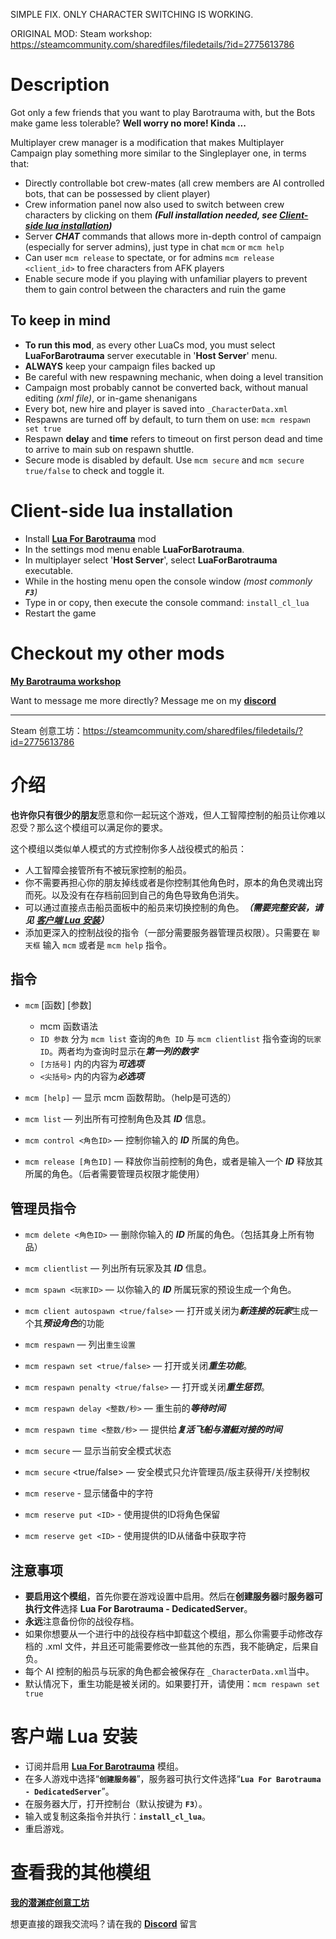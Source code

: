 SIMPLE FIX. ONLY CHARACTER SWITCHING IS WORKING.


ORIGINAL MOD:
Steam workshop: https://steamcommunity.com/sharedfiles/filedetails/?id=2775613786

# Description

Got only a few friends that you want to play Barotrauma with, but the Bots make game less tolerable? **Well worry no more! Kinda ...**

Multiplayer crew manager is a modification that makes Multiplayer Campaign play something more similar to the Singleplayer one, in terms that:

* Directly controllable bot crew-mates (all crew members are AI controlled bots, that can be possessed by client player)
* Crew information panel now also used to switch between crew characters by clicking on them ***(Full installation needed, see [Client-side lua installation](#Client-side-lua-installation))***
* Server ***CHAT*** commands that allows more in-depth control of campaign (especially for server admins), just type in chat `mcm` or `mcm help`
* Can user `mcm release` to spectate, or for admins `mcm release <client_id>` to free characters from AFK players
* Enable secure mode if you playing with unfamiliar players to prevent them to gain control between the characters and ruin the game

## To keep in mind

* **To run this mod**, as every other LuaCs mod, you must select **LuaForBarotrauma** server executable in '**Host Server**' menu.
* **ALWAYS** keep your campaign files backed up
* Be careful with new respawning mechanic, when doing a level transition
* Campaign most probably cannot be converted back, without manual editing *(xml file)*, or in-game shenanigans
* Every bot, new hire and player is saved into `_CharacterData.xml`
* Respawns are turned off by default, to turn them on use: `mcm respawn set true`
* Respawn **delay** and **time** refers to timeout on first person dead and time to arrive to main sub on respawn shuttle.
* Secure mode is disabled by default. Use `mcm secure` and `mcm secure true/false` to check and toggle it.

# Client-side lua installation

* Install **[Lua For Barotrauma](https://steamcommunity.com/sharedfiles/filedetails/?id=2559634234)** mod
* In the settings mod menu enable **LuaForBarotrauma**.
* In multiplayer select '**Host Server**', select **LuaForBarotrauma** executable.
* While in the hosting menu open the console window *(most commonly **`F3`**)*
* Type in or copy, then execute the console command: `install_cl_lua`
* Restart the game

# Checkout my other mods

**[My Barotrauma workshop](https://steamcommunity.com/id/oiltanker-dk/myworkshopfiles/?appid=602960)**

Want to message me more directly? Message me on my **[discord](https://discord.gg/jPSGeK5bAb)**

- - - -

Steam 创意工坊：https://steamcommunity.com/sharedfiles/filedetails/?id=2775613786

# 介绍

**也许你只有很少的朋友**愿意和你一起玩这个游戏，但人工智障控制的船员让你难以忍受？那么这个模组可以满足你的要求。

这个模组以类似单人模式的方式控制你多人战役模式的船员：

* 人工智障会接管所有不被玩家控制的船员。
* 你不需要再担心你的朋友掉线或者是你控制其他角色时，原本的角色灵魂出窍而死。以及没有在存档前回到自己的角色导致角色消失。
* 可以通过直接点击船员面板中的船员来切换控制的角色。***（需要完整安装，请见 [客户端 Lua 安装](#客户端-Lua-安装)）***
* 添加更深入的控制战役的指令（一部分需要服务器管理员权限）。只需要在 `聊天框` 输入 `mcm` 或者是 `mcm help` 指令。

## 指令

* `mcm` [函数] [参数]
  * mcm 函数语法
  * `ID 参数` 分为 `mcm list` 查询的`角色 ID` 与 `mcm clientlist` 指令查询的`玩家 ID`。两者均为查询时显示在***第一列的数字***
  * `[方括号]` 内的内容为***可选项***
  * `<尖括号>` 内的内容为***必选项***

* `mcm [help]` — 显示 mcm 函数帮助。（help是可选的）
* `mcm list` — 列出所有可控制角色及其 ***ID*** 信息。
* `mcm control <角色ID>` — 控制你输入的 ***ID*** 所属的角色。
* `mcm release [角色ID]` — 释放你当前控制的角色，或者是输入一个 ***ID*** 释放其所属的角色。（后者需要管理员权限才能使用）

## 管理员指令

* `mcm delete <角色ID>` — 删除你输入的 ***ID*** 所属的角色。（包括其身上所有物品）
* `mcm clientlist` — 列出所有玩家及其 ***ID*** 信息。
* `mcm spawn <玩家ID>` — 以你输入的 ***ID*** 所属玩家的预设生成一个角色。
* `mcm client autospawn <true/false>` — 打开或关闭为***新连接的玩家***生成一个其***预设角色***的功能

* `mcm respawn` — 列出`重生设置`
* `mcm respawn set <true/false>` — 打开或关闭***重生功能***。
* `mcm respawn penalty <true/false>` — 打开或关闭***重生惩罚***。
* `mcm respawn delay <整数/秒>` — 重生前的***等待时间***
* `mcm respawn time <整数/秒>` — 提供给***复活飞船与潜艇对接的时间***

* `mcm secure` — 显示当前安全模式状态
* `mcm secure` <true/false> — 安全模式只允许管理员/版主获得开/关控制权

* `mcm reserve` - 显示储备中的字符
* `mcm reserve put <ID>` - 使用提供的ID将角色保留
* `mcm reserve get <ID>` - 使用提供的ID从储备中获取字符

## 注意事项

* **要启用这个模组**，首先你要在游戏设置中启用。然后在**创建服务器**时**服务器可执行文件**选择 **Lua For Barotrauma - DedicatedServer**。
* **永远**注意备份你的战役存档。
* 如果你想要从一个进行中的战役存档中卸载这个模组，那么你需要手动修改存档的 .xml 文件，并且还可能需要修改一些其他的东西，我不能确定，后果自负。
* 每个 AI 控制的船员与玩家的角色都会被保存在 `_CharacterData.xml`当中。
* 默认情况下，重生功能是被关闭的。如果要打开，请使用：`mcm respawn set true`

# 客户端 Lua 安装

* 订阅并启用 **[Lua For Barotrauma](https://steamcommunity.com/sharedfiles/filedetails/?id=2559634234)** 模组。
* 在多人游戏中选择“**`创建服务器`**”，服务器可执行文件选择“**`Lua For Barotrauma - DedicatedServer`**”。
* 在服务器大厅，打开控制台（默认按键为 **`F3`**）。
* 输入或复制这条指令并执行：**`install_cl_lua`**。
* 重启游戏。

# 查看我的其他模组

**[我的潜渊症创意工坊](https://steamcommunity.com/id/oiltanker-dk/myworkshopfiles/?appid=602960)**

想更直接的跟我交流吗？请在我的 **[Discord](https://discord.gg/jPSGeK5bAb)** 留言
